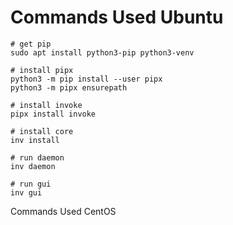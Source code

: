 # Commands Used Ubuntu

```shell
# get pip
sudo apt install python3-pip python3-venv

# install pipx
python3 -m pip install --user pipx
python3 -m pipx ensurepath

# install invoke
pipx install invoke

# install core
inv install

# run daemon
inv daemon

# run gui
inv gui
```

Commands Used CentOS

```shell
```
